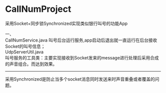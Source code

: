 # CallNumProject
采用Socket+同步锁Synchronized实现类似银行叫号的功能App  
  
一、  
CallNumService.java 叫号后台运行服务,app启动后退出就一直运行在后台接收Socket的叫号信息；  
UdpServerUtil.java   
叫号服务的工具类：主要实现接收到Socket发来的message进行处理后采用合成的声音组合。而达到效果。  
***  
采用Synchronized是防止当多个socket消息同时发送来时声音重叠或者覆盖的问题。
